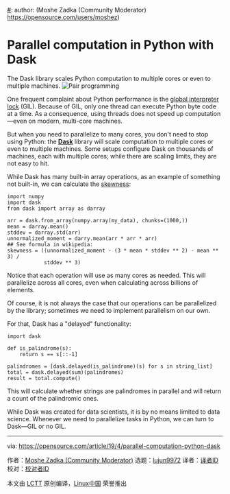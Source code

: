 [#]: collector: (lujun9972)
[#]: translator: (geekpi)
[#]: reviewer: ( )
[#]: publisher: ( )
[#]: url: ( )
[#]: subject: (Parallel computation in Python with Dask)
[#]: via: (https://opensource.com/article/19/4/parallel-computation-python-dask)
[#]: author: (Moshe Zadka (Community Moderator) https://opensource.com/users/moshez)

Parallel computation in Python with Dask
======
The Dask library scales Python computation to multiple cores or even to
multiple machines.
![Pair programming][1]

One frequent complaint about Python performance is the [global interpreter lock][2] (GIL). Because of GIL, only one thread can execute Python byte code at a time. As a consequence, using threads does not speed up computation—even on modern, multi-core machines.

But when you need to parallelize to many cores, you don't need to stop using Python: the **[Dask][3]** library will scale computation to multiple cores or even to multiple machines. Some setups configure Dask on thousands of machines, each with multiple cores; while there are scaling limits, they are not easy to hit.

While Dask has many built-in array operations, as an example of something not built-in, we can calculate the [skewness][4]:
```
import numpy
import dask
from dask import array as darray

arr = dask.from_array(numpy.array(my_data), chunks=(1000,))
mean = darray.mean()
stddev = darray.std(arr)
unnormalized_moment = darry.mean(arr * arr * arr)
## See formula in wikipedia:
skewness = ((unnormalized_moment - (3 * mean * stddev ** 2) - mean ** 3) /
            stddev ** 3)
```

Notice that each operation will use as many cores as needed. This will parallelize across all cores, even when calculating across billions of elements.

Of course, it is not always the case that our operations can be parallelized by the library; sometimes we need to implement parallelism on our own.

For that, Dask has a "delayed" functionality:
```
import dask

def is_palindrome(s):
    return s == s[::-1]

palindromes = [dask.delayed(is_palindrome)(s) for s in string_list]
total = dask.delayed(sum)(palindromes)
result = total.compute()
```

This will calculate whether strings are palindromes in parallel and will return a count of the palindromic ones.

While Dask was created for data scientists, it is by no means limited to data science. Whenever we need to parallelize tasks in Python, we can turn to Dask—GIL or no GIL.

--------------------------------------------------------------------------------

via: https://opensource.com/article/19/4/parallel-computation-python-dask

作者：[Moshe Zadka (Community Moderator)][a]
选题：[lujun9972][b]
译者：[译者ID](https://github.com/译者ID)
校对：[校对者ID](https://github.com/校对者ID)

本文由 [LCTT](https://github.com/LCTT/TranslateProject) 原创编译，[Linux中国](https://linux.cn/) 荣誉推出

[a]: https://opensource.com/users/moshez
[b]: https://github.com/lujun9972
[1]: https://opensource.com/sites/default/files/styles/image-full-size/public/lead-images/collab-team-pair-programming-code-keyboard.png?itok=kBeRTFL1 (Pair programming)
[2]: https://wiki.python.org/moin/GlobalInterpreterLock
[3]: https://github.com/dask/dask
[4]: https://en.wikipedia.org/wiki/Skewness#Definition
